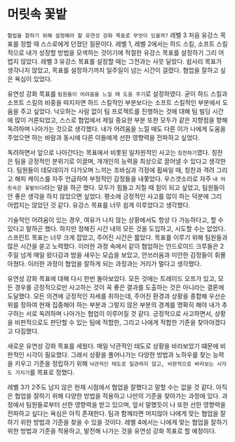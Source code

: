 # 머릿속 꽃밭

`협업을 잘하기 위해 설정해야 할 유연성 강화 목표로 무엇이 있을까?`
레벨 3 처음 유강스 목표를 정할 때 스스로에게 던졌던 질문이다.
레벨 1, 레벨 2에서는 하드 스킬, 소프트 스킬적으로 내가 성장할 방법을 모색하는 것이기에 적절한 유강스 목표를 설정하기 그리 어렵지 않았다.
레벨 3 유강스 목표를 설정할 때는 그전과는 사뭇 달랐다. 쉽사리 목표가 생각나지 않았고, 목표를 설정하기까지 일주일이 넘는 시간이 걸렸다. 협업을 잘하고 싶은 욕심이 있었다.

유연성 강화 목표를 `팀원들이 어려움을 느낄 때 도움 주기`로 설정하였다. 굳이 하드 스킬과 소프트 스킬의 비중을 따지자면 하드 스킬적인 부분보다는 소프트 스킬적인 부분에서 도움을 주고 싶었다. 낙오하는 사람 없이 팀 프로젝트를 진행하는 것에 대해 팀 빌딩 시간에 많이 거론되었고, 스스로 협업에서 제일 중요한 부분 또한 모두가 같은 지향점을 향해 독려하며 나아가는 것으로 생각했다. 내가 어려움을 느낄 때도 다른 이가 나에게 도움을 주었으면 하는 바람과 동시에 다른 이들에게 선한 영향력을 전파하고 싶었다.

독려하면서 앞으로 나아간다는 목표에서 비롯된 일차원적인 사고는 `칭찬하기`였다. 칭찬은 팀을 긍정적인 분위기로 이끌며, 개개인의 능력을 최상으로 끌어낼 수 있다고 생각한다. 팀원들이 데모데이가 다가오며 느끼는 조바심과 걱정에 휩싸일 때, 칭찬과 격려 그리고 해피 케이스를 자주 언급하여 부정적인 감정들을 내쫓았다.
우스갯소리로 자주 `내 머릿속은 꽃밭이다`라는 말을 하곤 했다. 모두가 힘들고 지칠 때 힘이 되고 싶었고, 팀원들이 안 좋은 생각을 하지 않았으면 싶었다. 평소에 긍정적인 사고를 많이 하는 덕분에 그리 어렵지는 않았던 것 같다. 유강스 목표를 너무 쉽게 이루었다고 생각했다.

기술적인 어려움이 있는 경우, 여유가 나지 않는 상황에서도 항상 다 가능하다고, 할 수 있다고 말하곤 했다. 하지만 정해진 시간 내의 모든 것을 도입하고, 시도할 수는 없었다. 스프린트 목표는 너무 크게 잡았고, 주어진 시간은 짧았다. 목표를 이루기 위해 팀원들과 많은 시간을 쏟고 노력했다.
이러한 과정 속에서 같이 협업하는 안드로이드 크루들은 2주일 넘게 매일 왔다감과 밤을 새우는 모습을 보았고, 안쓰러움과 미안한 감정들이 휘몰아쳤다. 이러한 과정이 협업을 잘하게 되는 과정과는 거리가 멀다고 생각했다.

유연성 강화 목표에 대해 다시 한번 돌아보았다. 모든 것에는 트레이드 오프가 있고, 모든 경우를 긍정적으로만 사고하는 것이 꼭 좋은 결과를 도출하는 것은 아니라는 결론에 도달했다.
모든 의견에 긍정적인 자세를 취하는데, 주어진 환경과 상황을 종합해 우선순위를 정하여 현재 집중해야 하는 부분과 그렇지 않은 부분의 경계를 명확히 해야 내가 추구하는 서로 독려하며 나아가는 협업이 이루어질 것 같다.
긍정적으로 사고하면서, 상황을 비판적으로도 판단할 수 있는 팀에 적합한, 그리고 나에게 적합한 기준을 찾아야겠다고 다짐했다.

새로운 유연성 강화 목표를 세웠다. 매일 낙관적인 태도로 상황을 바라보았기 떄문에 비판적인 시각이 필요했다. 그래서 상황을 풀어나가는 다양한 방법과 노하우를 찾는 능력을 키우고 기준을 정립하기 위해 `낙관적인 태도로 일관하지 않고, 비판적으로 바라보는 시각도 가지기`를 목표로 정했다.

레벨 3가 2주도 남지 않은 현재 시점에서 협업을 잘했다고 말할 수는 없을 것 같다. 아직은 협업을 잘하기 위해 다양한 방법을 적용하고 나만의 기준을 찾아가는 과정에 있다. 과정에서 팀원들로부터 선한 영향력을 받고 있으며, 앞서 말했듯이 나 또한 선한 영향력을 전파하고 싶다는 욕심은 아직 존재한다. 팀과 함께라면 머지않아 나에게 맞는 협업을 잘하기 위한 방법과 기준을 찾을 수 있을 것이다. 레벨 4에서는 나에게 맞는 협업을 잘하기 위한 방법과 기준을 적용하고, 발전해 나가는 것을 유연성 강화 목표로 할 예정이다.
